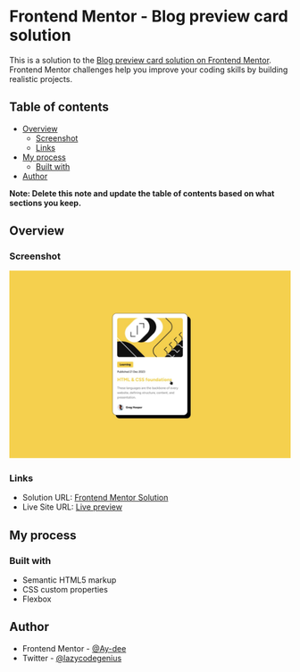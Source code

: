 # Frontend Mentor - Blog preview card solution

This is a solution to the [Blog preview card solution on Frontend Mentor](https://www.frontendmentor.io/challenges/blog-preview-card-ckPaj01IcS). Frontend Mentor challenges help you improve your coding skills by building realistic projects. 

## Table of contents

- [Overview](#overview)
  - [Screenshot](#screenshot)
  - [Links](#links)
- [My process](#my-process)
  - [Built with](#built-with)
- [Author](#author)

**Note: Delete this note and update the table of contents based on what sections you keep.**

## Overview

### Screenshot

![](design/active-states.jpg)

### Links

- Solution URL: [Frontend Mentor Solution](https://www.frontendmentor.io/challenges/blog-preview-card-ckPaj01IcS)
- Live Site URL: [Live preview](http://blog-profile-card.vercel.app)

## My process

### Built with

- Semantic HTML5 markup
- CSS custom properties
- Flexbox

## Author

- Frontend Mentor - [@Ay-dee](https://www.frontendmentor.io/profile/Ay-dee)
- Twitter - [@lazycodegenius](https://www.twitter.com/lazycodegenius)

